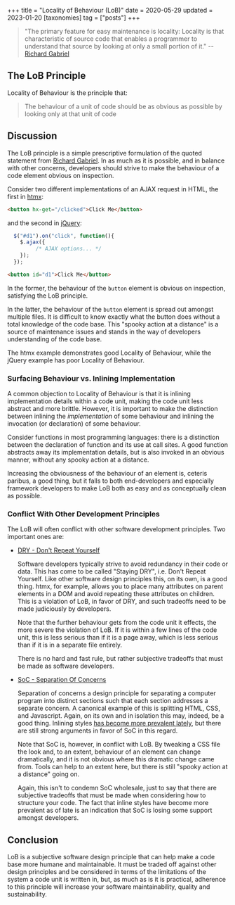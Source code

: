+++
title = "Locality of Behaviour (LoB)"
date = 2020-05-29
updated = 2023-01-20
[taxonomies]
tag = ["posts"]
+++

> "The primary feature for easy maintenance is locality: Locality is that characteristic of source code that enables a 
> programmer to understand that source by looking at only a small portion of it." -- [Richard Gabriel](https://www.dreamsongs.com/Files/PatternsOfSoftware.pdf)

## The LoB Principle

Locality of Behaviour is the principle that: 

> The behaviour of a unit of code should be as obvious as possible by looking only at that unit of code

## Discussion

The LoB principle is a simple prescriptive formulation of the quoted statement from [Richard Gabriel](https://www.dreamsongs.com).
In as much as it is possible, and in balance with other concerns, developers should strive to make the behaviour of
a code element obvious on inspection.

Consider two different implementations of an AJAX request in HTML, the first in [htmx](@/_index.md):

```html
<button hx-get="/clicked">Click Me</button>
```

and the second in [jQuery](https://jquery.com/):

```javascript
  $("#d1").on("click", function(){
    $.ajax({
         /* AJAX options... */
    });
  });
```

```html
<button id="d1">Click Me</button>
```

In the former, the behaviour of the `button` element is obvious on inspection, satisfying the LoB principle.

In the latter, the behaviour of the `button` element is spread out amongst multiple files.  It is difficult to know
exactly what the button does without a total knowledge of the code base.  This "spooky action at a distance" is a source
of maintenance issues and stands in the way of developers understanding of the code base.

The htmx example demonstrates good Locality of Behaviour, while the jQuery example has poor Locality of Behaviour.

### Surfacing Behaviour vs. Inlining Implementation

A common objection to Locality of Behaviour is that it is inlining implementation details within a code unit, making the
code unit less abstract and more brittle.  However, it is important to make the distinction between inlining the
*implementation* of some behaviour and inlining the invocation (or declaration) of some behaviour.  

Consider functions in most programming languages: there is a distinction between the declaration of function and its 
use at call sites.  A good function abstracts away its implementation details, but is also invoked in an obvious manner, 
without any spooky action at a distance.

Increasing the obviousness of the behaviour of an element is, ceteris paribus, a good thing, but it falls to both end-developers
and especially framework developers to make LoB both as easy and as conceptually clean as possible.

### Conflict With Other Development Principles

The LoB will often conflict with other software development principles.  Two important ones
are:

* [DRY - Don't Repeat Yourself](https://en.wikipedia.org/wiki/Don%27t_repeat_yourself)
  
  Software developers typically strive to avoid redundancy in their code or data.  This has come to be called "Staying DRY",
  i.e. Don't Repeat Yourself.  Like other software design principles this, on its own, is a good thing.  htmx, for example, 
  allows you to place many attributes on parent elements in a DOM and avoid repeating these attributes on children.  This is a 
  violation of LoB, in favor of DRY, and such tradeoffs need to be made judiciously by developers.
  
  Note that the further behaviour gets from the code unit it effects, the more severe the violation of LoB.  If it is
  within a few lines of the code unit, this is less serious than if it is a page away, which is less serious than if
  it is in a separate file entirely.  
  
  There is no hard and fast rule, but rather subjective tradeoffs that must be made as software developers.
  
* [SoC - Separation Of Concerns](https://en.wikipedia.org/wiki/Separation_of_concerns)
  
  Separation of concerns a design principle for separating a computer program into distinct sections such that each 
  section addresses a separate concern.  A canonical example of this is splitting HTML, CSS, and Javascript.  Again, on its own and
  in isolation this may, indeed, be a good thing.  Inlining styles [has become more prevalent lately](https://tailwindcss.com/), 
  but there are still strong arguments in favor of SoC in this regard.
  
  Note that SoC is, however, in conflict with LoB.  By tweaking a CSS file the look and, to an extent, behaviour of an
  element can change dramatically, and it is not obvious where this dramatic change came from.  Tools can help to an extent
  here, but there is still "spooky action at a distance" going on.
  
  Again, this isn't to condemn SoC wholesale, just to say that there are subjective tradeoffs that must be made when
  considering how to structure your code.  The fact that inline styles have become more prevalent as of late is an
  indication that SoC is losing some support amongst developers.
  
## Conclusion

LoB is a subjective software design principle that can help make a code base more humane and maintainable.  It must be traded
off against other design principles and be considered in terms of the limitations of the system a code unit is
written in, but, as much as is it is practical, adherence to this principle will increase your software maintainability,
quality and sustainability.
